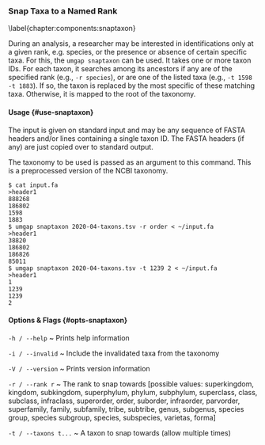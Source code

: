 ### Snap Taxa to a Named Rank
\label{chapter:components:snaptaxon}

During an analysis, a researcher may be interested in identifications
only at a given rank, e.g. species, or the presence or absence of
certain specific taxa. For this, the `umgap snaptaxon` can be used. It
takes one or more taxon IDs. For each taxon, it searches among its
ancestors if any are of the specified rank (e.g., `-r species`), or are
one of the listed taxa (e.g., `-t 1598 -t 1883`). If so, the taxon is
replaced by the most specific of these matching taxa. Otherwise, it is
mapped to the root of the taxonomy.

#### Usage {#use-snaptaxon}

The input is given on standard input and may be any sequence of FASTA
headers and/or lines containing a single taxon ID. The FASTA headers (if
any) are just copied over to standard output.

The taxonomy to be used is passed as an argument to this command. This
is a preprocessed version of the NCBI taxonomy.

```shell
$ cat input.fa
>header1
888268
186802
1598
1883
$ umgap snaptaxon 2020-04-taxons.tsv -r order < ~/input.fa
>header1
38820
186802
186826
85011
$ umgap snaptaxon 2020-04-taxons.tsv -t 1239 2 < ~/input.fa
>header1
1
1239
1239
2
```

#### Options & Flags {#opts-snaptaxon}

`-h / --help`
  ~ Prints help information

`-i / --invalid`
  ~ Include the invalidated taxa from the taxonomy

`-V / --version`
  ~ Prints version information

`-r / --rank r`
  ~ The rank to snap towards [possible values: superkingdom, kingdom,
    subkingdom, superphylum, phylum, subphylum, superclass, class,
    subclass, infraclass, superorder, order, suborder, infraorder,
    parvorder, superfamily, family, subfamily, tribe, subtribe, genus,
    subgenus, species group, species subgroup, species, subspecies,
    varietas, forma]

`-t / --taxons t...`
  ~ A taxon to snap towards (allow multiple times)
